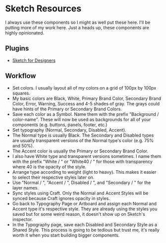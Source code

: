 # Sketch Resources
I always use these components so I might as well put these here. I'll be putting more of my work here. Just a heads up, these components are highly opinionated.

## Plugins
- [Sketch for Designers](http://sketch.fordesignrs.com/)

## Workflow
- Set colors. I usually layout all of my colors on a grid of 100px by 100px squares.
- My basic colors are Black, White, Primary Brand Color, Secondary Brand Color, Error, Warning, Success and 4-5 shades of gray. The grays could have hints of the Primary or Secondary Brand Colors.
- Save each color as a Symbol. Name them with the prefix "Background / color-name". These will now be used as backgrounds for all of your components (e.g. buttons, panels, footer, etc.)
- Set typography (Normal, Secondary, Disabled, Accent).
- The Normal type is usually Black. The Secondary and Disabled types are usually transparent versions of the Normal type's color (e.g. 75% and 50%).
- The Accent color is usually the Primary or Secondary Brand Color.
- I also have White type and transparent versions sometimes. I name them with the prefix "White / " or "White40 / " for those with transparency where 40 is the opacity of the style. 
- Arrange type according to weight (light to heavy). This makes it easier to select their respective styles later on.
- Use "Normal / ", "Accent / ", Disabled / ", and "Secondary / " for the layer names.
- Sync styles using Craft. Only the Normal and Accent Styles will be synced because Craft ignores opacity in styles.
- Go back to Typography Page or Artboard and assign each Normal and Accent type it's respective style. They are already using the styles you saved but for some weird reason, it doesn't show up on Sketch's inspector.
- In the Typography page, save each Disabled and Secondary Style as a Shared Style. This process is going to be tedious but trust me, it's really worth it when you start building bigger components.
